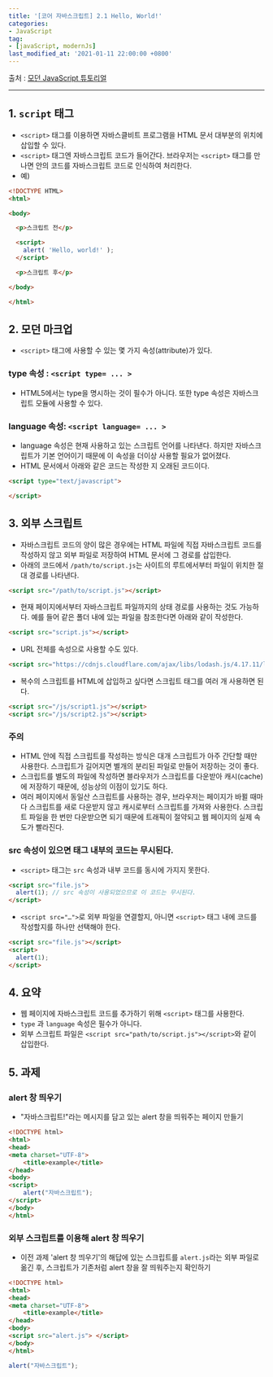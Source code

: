 ```yaml
---
title: '[코어 자바스크립트] 2.1 Hello, World!'
categories:
- JavaScript
tag:
- [javaScript, modernJs]
last_modified_at: '2021-01-11 22:00:00 +0800'
---
```


출처 : [모던 JavaScript 튜토리얼](https://ko.javascript.info/)

---
## 1. `script` 태그

- `<script>` 태그를 이용하면 자바스클비트 프로그램을 HTML 문서 대부분의 위치에 삽입할 수 있다.
- `<script>` 태그엔 자바스크립트 코드가 들어간다. 브라우저는 `<script>` 태그를 만나면 안의 코드를 자바스크립트 코드로 인식하여 처리한다.
- 예)

```html
<!DOCTYPE HTML>
<html>

<body>

  <p>스크립트 전</p>

  <script>
    alert( 'Hello, world!' );
  </script>

  <p>스크립트 후</p>

</body>

</html>
```

## 2. 모던 마크업

- `<script>` 태그에 사용할 수 있는 몇 가지 속성(attribute)가 있다.

### type 속성 : `<script type= ... >`

- HTML5에서는 type을 명시하는 것이 필수가 아니다. 또한 type 속성은 자바스크립트 모듈에 사용할 수 있다.

### language 속성: `<script language= ... >`

- language 속성은 현재 사용하고 있는 스크립트 언어를 나타낸다. 하지만 자바스크립트가 기본 언어이기 때문에 이 속성을 더이상 사용할 필요가 없어졌다.
- HTML 문서에서 아래와 같은 코드는 작성한 지 오래된 코드이다.

```html
<script type="text/javascript">

</script>
```

## 3. 외부 스크립트

- 자바스크립트 코드의 양이 많은 경우에는 HTML 파일에 직접 자바스크립트 코드를 작성하지 않고 외부 파일로 저장하여 HTML 문서에 그 경로를 삽입한다.
- 아래의 코드에서 `/path/to/script.js`는 사이트의 루트에서부터 파일이 위치한 절대 경로를 나타낸다.

```html
<script src="/path/to/script.js"></script>
```

- 현재 페이지에서부터 자바스크립트 파일까지의 상태 경로를 사용하는 것도 가능하다.  예를 들어 같은 폴더 내에 있는 파일을 참조한다면 아래와 같이 작성한다.

```html
<script src="script.js"></script>
```

- URL 전체를 속성으로 사용할 수도 있다.

```html
<script src="https://cdnjs.cloudflare.com/ajax/libs/lodash.js/4.17.11/lodash.js"></script>
```

- 복수의 스크립트를 HTML에 삽입하고 싶다면 스크립트 태그를 여러 개 사용하면 된다.

```html
<script src="/js/script1.js"></script>
<script src="/js/script2.js"></script>
```

 

### 주의

- HTML 안에 직접 스크립트를 작성하는 방식은 대개 스크립트가 아주 간단할 때만 사용한다. 스크립트가 길어지면 별개의 분리된 파일로 만들어 저장하는 것이 좋다.
- 스크립트를 별도의 파일에 작성하면 블라우저가 스크립트를 다운받아 캐시(cache)에 저장하기 때문에, 성능상의 이점이 있기도 하다.
- 여러 페이지에서 동일산 스크립트를 사용하는 경우, 브라우저는 페이지가 바뀔 때마다 스크립트를 새로 다운받지 않고 캐시로부터 스크립트를 가져와 사용한다. 스크립트 파일을 한 번만 다운받으면 되기 때문에 트래픽이 절약되고 웹 페이지의 실제 속도가 빨라진다.

### src 속성이 있으면 태그 내부의 코드는 무시된다.

- `<script>` 태그는 `src` 속성과 내부 코드를 동시에 가지지 못한다.

```html
<script src="file.js">
  alert(1); // src 속성이 사용되었으므로 이 코드는 무시된다.
</script>
```

- `<script src="…">`로 외부 파일을 연결할지, 아니면 `<script>` 태그 내에 코드를 작성할지를 하나만 선택해야 한다.

```html
<script src="file.js"></script>
<script>
  alert(1);
</script>
```

## 4. 요약

- 웹 페이지에 자바스크립트 코드를 추가하기 위해 `<script>` 태그를 사용한다.
- `type` 과 `language` 속성은 필수가 아니다.
- 외부 스크립트 파일은 `<script src="path/to/script.js"></script>`와 같이 삽입한다.

## 5. 과제

### ****alert 창 띄우기****

- "자바스크립트!"라는 메시지를 담고 있는 alert 창을 띄워주는 페이지 만들기

```html
<!DOCTYPE html>
<html>
<head>
<meta charset="UTF-8">
    <title>example</title>
</head>
<body>
<script> 
    alert("자바스크립트");
</script>
</body>
</html>
```

### 외부 스크립트를 이용해 alert 창 띄우기

- 이전 과제 'alert 창 띄우기'의 해답에 있는 스크립트를 `alert.js`라는 외부 파일로 옮긴 후, 스크립트가 기존처럼 alert 창을 잘 띄워주는지 확인하기

```html
<!DOCTYPE html>
<html>
<head>
<meta charset="UTF-8">
    <title>example</title>
</head>
<body>
<script src="alert.js"> </script>
</body>
</html>
```

```jsx
alert("자바스크립트");
```